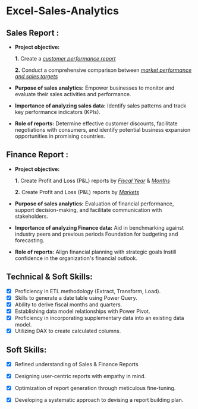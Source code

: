 # Excel-Sales-Analytics

## Sales Report :


- **Project objective:** 

    **1.** Create a _[customer performance report](https://github.com/jyoti0694/Excel-Sales-Analytics/blob/main/Customer%20Performance%20Report.pdf)_ 

    **2.** Conduct a comprehensive comparison between _[market performance and sales targets](https://github.com/jyoti0694/Excel-Sales-Analytics/blob/main/Market%20Performance%20vs%20Target%20Report.pdf)_

- **Purpose of sales analytics:** Empower businesses to monitor and evaluate their sales activities and performance.

- **Importance of analyzing sales data:** Identify sales patterns and track key performance indicators (KPIs).

- **Role of reports:** Determine effective customer discounts, facilitate negotiations with consumers, and identify potential business expansion opportunities in promising countries.


## Finance Report :

- **Project objective:** 

    **1.** Create Profit and Loss (P&L) reports by _[Fiscal Year](https://github.com/jyoti0694/Excel-Sales-Analytics/blob/main/P%26L%20Statement%20by%20Fiscal%20Year.pdf)_ & _[Months](https://github.com/jyoti0694/Excel-Sales-Analytics/blob/main/P%26L%20Statement%20by%20Months%20.pdf)_ 

   **2.** Create Profit and Loss (P&L) reports by _[Markets](https://github.com/jyoti0694/Excel-Sales-Analytics/blob/main/P%26L%20Statement%20by%20Markets.pdf)_

- **Purpose of sales analytics:** Evaluation of financial performance, support decision-making, and facilitate communication with stakeholders.

- **Importance of analyzing Finance data:** Aid in benchmarking against industry peers and previous periods Foundation for budgeting and forecasting.

- **Role of reports:** Align financial planning with strategic goals Instill confidence in the organization's financial outlook.



## Technical & Soft Skills:
- [x]	Proficiency in ETL methodology (Extract, Transform, Load).
- [x]	Skills to generate a date table using Power Query.
- [x]	Ability to derive fiscal months and quarters.
- [x]	Establishing data model relationships with Power Pivot.
- [x]	Proficiency in incorporating supplementary data into an existing data model.
- [x]	Utilizing DAX to create calculated columns.

## Soft Skills:
- [x]	Refined understanding of Sales & Finance Reports
- [x]	Designing user-centric reports with empathy in mind.
- [x]	Optimization of report generation through meticulous fine-tuning.
- [x]	Developing a systematic approach to devising a report building plan.

